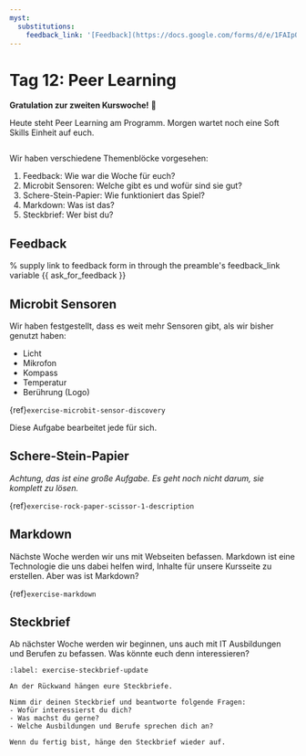 ```yaml
---
myst:
  substitutions:
    feedback_link: '[Feedback](https://docs.google.com/forms/d/e/1FAIpQLScTM5XWyfULCsE9IFt-r73y_2f1PdKC_lNMeKDLpk14_GEThg/viewform?usp=sf_link)'
---
```

# Tag 12: Peer Learning

**Gratulation zur zweiten Kurswoche!** 🎊

Heute steht Peer Learning am Programm.
Morgen wartet noch eine Soft Skills Einheit auf euch.

```{include} ../_peer_learning.md
```

Wir haben verschiedene Themenblöcke vorgesehen:

1. Feedback: Wie war die Woche für euch?
1. Microbit Sensoren: Welche gibt es und wofür sind sie gut?
1. Schere-Stein-Papier: Wie funktioniert das Spiel?
1. Markdown: Was ist das?
1. Steckbrief: Wer bist du?

## Feedback

% supply link to feedback form in through the preamble's feedback_link variable
{{ ask_for_feedback }}

## Microbit Sensoren

Wir haben festgestellt, dass es weit mehr Sensoren gibt, als wir bisher genutzt haben:
- Licht
- Mikrofon
- Kompass
- Temperatur
- Berührung (Logo)

{ref}`exercise-microbit-sensor-discovery`

Diese Aufgabe bearbeitet jede für sich.

## Schere-Stein-Papier

*Achtung, das ist eine große Aufgabe. Es geht noch nicht darum, sie komplett zu lösen.*

{ref}`exercise-rock-paper-scissor-1-description`

## Markdown

Nächste Woche werden wir uns mit Webseiten befassen.
Markdown ist eine Technologie die uns dabei helfen wird, Inhalte
für unsere Kursseite zu erstellen.
Aber was ist Markdown?

{ref}`exercise-markdown`


## Steckbrief

Ab nächster Woche werden wir beginnen, uns auch mit IT Ausbildungen und
Berufen zu befassen.
Was könnte euch denn interessieren?

```{exercise} Steckbriefe gestalten (30 Minuten)
:label: exercise-steckbrief-update

An der Rückwand hängen eure Steckbriefe.

Nimm dir deinen Steckbrief und beantworte folgende Fragen:
- Wofür interessierst du dich?
- Was machst du gerne?
- Welche Ausbildungen und Berufe sprechen dich an?

Wenn du fertig bist, hänge den Steckbrief wieder auf.
```
